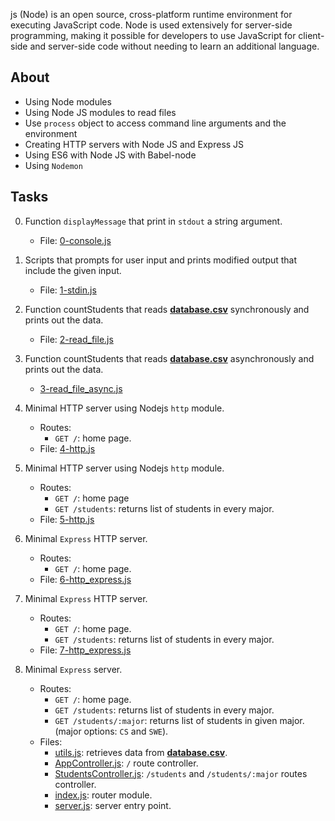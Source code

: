 js (Node) is an open source, cross-platform runtime environment for executing JavaScript code. Node is used extensively for server-side programming, making it possible for developers to use JavaScript for client-side and server-side code without needing to learn an additional language.




## About
- Using Node modules
- Using Node JS modules to read files
- Use `process` object to access command line arguments and the environment
- Creating HTTP servers with Node JS and Express JS
- Using ES6 with Node JS with Babel-node
- Using `Nodemon`

## Tasks
0. Function `displayMessage` that print in `stdout` a string argument.
    - File: [0-console.js](0-console.js)

1. Scripts that prompts for user input and prints modified output that include the given input.
    - File: [1-stdin.js](1-stdin.js)

2. Function countStudents that reads **[database.csv](database.csv)** synchronously and prints out the data.
    - File: [2-read_file.js](2-read_file.js)
3. Function countStudents that reads **[database.csv](database.csv)** asynchronously and prints out the data.
    - [3-read_file_async.js](3-read_file_async.js)

4. Minimal HTTP server using Nodejs `http` module.
    - Routes:
        - `GET /`: home page.
    - File: [4-http.js](4-http.js)

5. Minimal HTTP server using Nodejs `http` module.
    - Routes:
        - `GET /`: home page
        - `GET /students`: returns list of students in every major.
    - File: [5-http.js](5-http.js)

6. Minimal `Express` HTTP server.
    - Routes:
        - `GET /`: home page.
    - File: [6-http_express.js](6-http_express.js)

7. Minimal `Express` HTTP server.
    - Routes:
        - `GET /`: home page.
        - `GET /students`: returns list of students in every major.
    - File: [7-http_express.js](7-http_express.js)

8. Minimal `Express` server.
    - Routes:
        - `GET /`: home page.
        - `GET /students`: returns list of students in every major.
        - `GET /students/:major`: returns list of students in given major. (major options: `CS` and `SWE`).
    - Files:
        - [utils.js](full_server/utils.js): retrieves data from **[database.csv](database.csv)**.
        - [AppController.js](full_server/controllers/AppController.js): `/` route controller.
        - [StudentsController.js](full_server/controllers/StudentsController.js): `/students` and `/students/:major` routes controller.
        - [index.js](full_server/routes/index.js): router module.
        - [server.js](full_server/server.js): server entry point.
